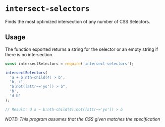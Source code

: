 # `intersect-selectors`

Finds the most optimized intersection of any number of CSS Selectors.

## Usage

The function exported returns a string for the selector or an empty string if there is no intersection.

```js
const intersectSelectors = require('intersect-selectors');

intersectSelectors(
  'a + b:nth-child(4) > b',
  'b, c',
  "b:not([attr~='yo']) > b",
  'b',
  'd b'
);

// Result: d a ~ b:nth-child(4):not([attr~='yo']) > b
```

_NOTE: This program assumes that the CSS given matches the specification_
